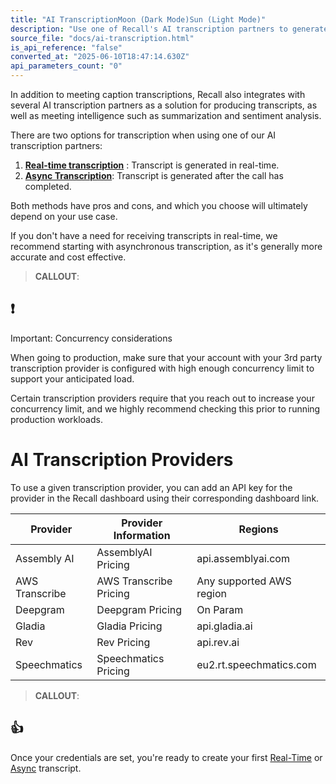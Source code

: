 ```yaml
---
title: "AI TranscriptionMoon (Dark Mode)Sun (Light Mode)"
description: "Use one of Recall's AI transcription partners to generate meeting transcripts"
source_file: "docs/ai-transcription.html"
is_api_reference: "false"
converted_at: "2025-06-10T18:47:14.630Z"
api_parameters_count: "0"
---
```

In addition to meeting caption transcriptions, Recall also integrates with several AI transcription partners as a solution for producing transcripts, as well as meeting intelligence such as summarization and sentiment analysis.

There are two options for transcription when using one of our AI transcription partners:

1.  **[Real-time transcription](/docs/real-time-transcription.md)** : Transcript is generated in real-time.
2.  **[Async Transcription](/docs/async-transcription.md)**: Transcript is generated after the call has completed.

Both methods have pros and cons, and which you choose will ultimately depend on your use case.

If you don't have a need for receiving transcripts in real-time, we recommend starting with asynchronous transcription, as it's generally more accurate and cost effective.

> **CALLOUT**:

## ❗️

Important: Concurrency considerations

When going to production, make sure that your account with your 3rd party transcription provider is configured with high enough concurrency limit to support your anticipated load.

Certain transcription providers require that you reach out to increase your concurrency limit, and we highly recommend checking this prior to running production workloads.

# AI Transcription Providers

[](#ai-transcription-providers)

To use a given transcription provider, you can add an API key for the provider in the Recall dashboard using their corresponding dashboard link.

| Provider | Provider Information | Regions |
| --- | --- | --- |
| Assembly AI | AssemblyAI Pricing | api.assemblyai.com |
| AWS Transcribe | AWS Transcribe Pricing | Any supported AWS region |
| Deepgram | Deepgram Pricing | On Param |
| Gladia | Gladia Pricing | api.gladia.ai |
| Rev | Rev Pricing | api.rev.ai |
| Speechmatics | Speechmatics Pricing | eu2.rt.speechmatics.com |

> **CALLOUT**:

## 👍

Once your credentials are set, you're ready to create your first [Real-Time](/docs/real-time-transcription.md) or [Async](/docs/async-transcription.md) transcript.

